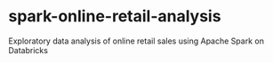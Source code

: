 # spark-online-retail-analysis
Exploratory data analysis of online retail sales using Apache Spark on Databricks
